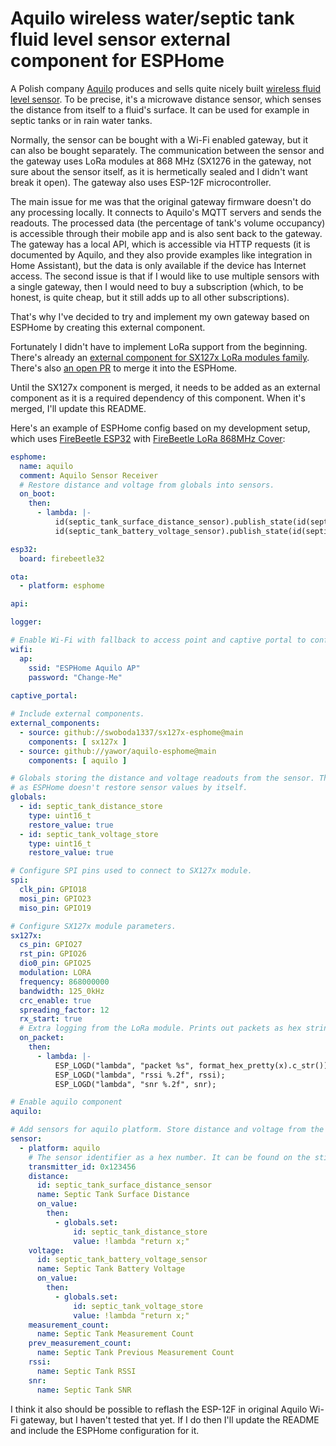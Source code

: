 # Aquilo wireless water/septic tank fluid level sensor external component for ESPHome

A Polish company [Aquilo](https://aquilo.pl) produces and sells quite nicely built
[wireless fluid level sensor](https://aquilo.pl/produkt/aquilo-wifi-nadajnik-bezprzewodowy-do-czujnika-cieczy-mikrofalowy/).
To be precise, it's a microwave distance sensor, which senses the distance from itself to a fluid's surface. It can be used
for example in septic tanks or in rain water tanks.

Normally, the sensor can be bought with a Wi-Fi enabled gateway, but it can also be bought separately. The communication
between the sensor and the gateway uses LoRa modules at 868 MHz (SX1276 in the gateway, not sure about the sensor itself,
as it is hermetically sealed and I didn't want break it open). The gateway also uses ESP-12F microcontroller.

The main issue for me was that the original gateway firmware doesn't do any processing locally. It connects to Aquilo's
MQTT servers and sends the readouts. The processed data (the percentage of tank's volume occupancy) is accessible
through their mobile app and is also sent back to the gateway. The gateway has a local API, which is accessible via HTTP
requests (it is documented by Aquilo, and they also provide examples like integration in Home Assistant), but the data
is only available if the device has Internet access. The second issue is that if I would like to use multiple sensors
with a single gateway, then I would need to buy a subscription (which, to be honest, is quite cheap, but it still adds up to
all other subscriptions).

That's why I've decided to try and implement my own gateway based on ESPHome by creating this external component.

Fortunately I didn't have to implement LoRa support from the beginning. There's already an [external component for
SX127x LoRa modules family](https://github.com/swoboda1337/sx127x-esphome).
There's also [an open PR](https://github.com/esphome/esphome/pull/7490) to merge it into the ESPHome.

Until the SX127x component is merged, it needs to be added as an external component as it is a required dependency of this
component. When it's merged, I'll update this README.

Here's an example of ESPHome config based on my development setup, which uses [FireBeetle ESP32](https://www.dfrobot.com/product-1590.html)
with [FireBeetle LoRa 868MHz Cover](https://www.dfrobot.com/product-1831.html):

```yaml
esphome:
  name: aquilo
  comment: Aquilo Sensor Receiver
  # Restore distance and voltage from globals into sensors.
  on_boot:
    then:
      - lambda: |-
          id(septic_tank_surface_distance_sensor).publish_state(id(septic_tank_distance_store));
          id(septic_tank_battery_voltage_sensor).publish_state(id(septic_tank_voltage_store));

esp32:
  board: firebeetle32

ota:
  - platform: esphome

api:

logger:

# Enable Wi-Fi with fallback to access point and captive portal to configure Wi-Fi connection.  
wifi:
  ap:
    ssid: "ESPHome Aquilo AP"
    password: "Change-Me"
    
captive_portal:

# Include external components.
external_components:
  - source: github://swoboda1337/sx127x-esphome@main
    components: [ sx127x ]
  - source: github://yawor/aquilo-esphome@main
    components: [ aquilo ]

# Globals storing the distance and voltage readouts from the sensor. This is needed for state persistence in case of power loses,
# as ESPHome doesn't restore sensor values by itself.
globals:
  - id: septic_tank_distance_store
    type: uint16_t
    restore_value: true
  - id: septic_tank_voltage_store
    type: uint16_t
    restore_value: true

# Configure SPI pins used to connect to SX127x module.
spi:
  clk_pin: GPIO18
  mosi_pin: GPIO23
  miso_pin: GPIO19

# Configure SX127x module parameters.
sx127x:
  cs_pin: GPIO27
  rst_pin: GPIO26
  dio0_pin: GPIO25
  modulation: LORA
  frequency: 868000000
  bandwidth: 125_0kHz
  crc_enable: true
  spreading_factor: 12
  rx_start: true
  # Extra logging from the LoRa module. Prints out packets as hex strings. Useful for debugging.
  on_packet:
    then:
      - lambda: |-
          ESP_LOGD("lambda", "packet %s", format_hex_pretty(x).c_str());
          ESP_LOGD("lambda", "rssi %.2f", rssi);
          ESP_LOGD("lambda", "snr %.2f", snr);

# Enable aquilo component
aquilo:

# Add sensors for aquilo platform. Store distance and voltage from the sensor in globals for state persistence.
sensor:
  - platform: aquilo
    # The sensor identifier as a hex number. It can be found on the sticker on the sensor itself.
    transmitter_id: 0x123456
    distance:
      id: septic_tank_surface_distance_sensor
      name: Septic Tank Surface Distance
      on_value:
        then:
          - globals.set:
              id: septic_tank_distance_store
              value: !lambda "return x;"
    voltage:
      id: septic_tank_battery_voltage_sensor
      name: Septic Tank Battery Voltage
      on_value:
        then:
          - globals.set:
              id: septic_tank_voltage_store
              value: !lambda "return x;"
    measurement_count:
      name: Septic Tank Measurement Count
    prev_measurement_count:
      name: Septic Tank Previous Measurement Count
    rssi:
      name: Septic Tank RSSI
    snr:
      name: Septic Tank SNR
```

I think it also should be possible to reflash the ESP-12F in original Aquilo Wi-Fi gateway, but I haven't tested that yet.
If I do then I'll update the README and include the ESPHome configuration for it.